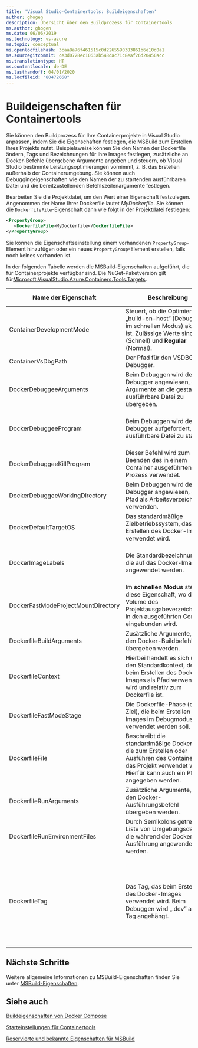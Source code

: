 ```yaml
---
title: 'Visual Studio-Containertools: Buildeigenschaften'
author: ghogen
description: Übersicht über den Buildprozess für Containertools
ms.author: ghogen
ms.date: 06/06/2019
ms.technology: vs-azure
ms.topic: conceptual
ms.openlocfilehash: 3caa8a76f461515c0d2265590383861b6e10d0a1
ms.sourcegitcommit: ce3d0728ec1063ab548dac71c8eaf26d20450acc
ms.translationtype: HT
ms.contentlocale: de-DE
ms.lasthandoff: 04/01/2020
ms.locfileid: "80472668"
---
```

# <a name="container-tools-build-properties"></a>Buildeigenschaften für Containertools

Sie können den Buildprozess für Ihre Containerprojekte in Visual Studio anpassen, indem Sie die Eigenschaften festlegen, die MSBuild zum Erstellen Ihres Projekts nutzt. Beispielsweise können Sie den Namen der Dockerfile ändern, Tags und Bezeichnungen für Ihre Images festlegen, zusätzliche an Docker-Befehle übergebene Argumente angeben und steuern, ob Visual Studio bestimmte Leistungsoptimierungen vornimmt, z. B. das Erstellen außerhalb der Containerumgebung. Sie können auch Debuggingeigenschaften wie den Namen der zu startenden ausführbaren Datei und die bereitzustellenden Befehlszeilenargumente festlegen.

Bearbeiten Sie die Projektdatei, um den Wert einer Eigenschaft festzulegen. Angenommen der Name Ihrer Dockerfile lautet *MyDockerfile*. Sie können die `DockerfileFile`-Eigenschaft dann wie folgt in der Projektdatei festlegen:

```xml
<PropertyGroup>
   <DockerfileFile>MyDockerfile</DockerfileFile>
</PropertyGroup>
```

Sie können die Eigenschaftseinstellung einem vorhandenen `PropertyGroup`-Element hinzufügen oder ein neues `PropertyGroup`-Element erstellen, falls noch keines vorhanden ist.

In der folgenden Tabelle werden die MSBuild-Eigenschaften aufgeführt, die für Containerprojekte verfügbar sind. Die NuGet-Paketversion gilt für[Microsoft.VisualStudio.Azure.Containers.Tools.Targets](https://www.nuget.org/packages/Microsoft.VisualStudio.Azure.Containers.Tools.Targets/).

| Name der Eigenschaft | Beschreibung | Standardwert  | NuGet-Paketversion|
|---------------|-------------|----------------|----------------------|
| ContainerDevelopmentMode | Steuert, ob die Optimierung „build-on-host“ (Debugging im schnellen Modus) aktiviert ist.  Zulässige Werte sind: **Fast** (Schnell) und **Regular** (Normal). | Fast |1.0.1872750 oder höher|
| ContainerVsDbgPath | Der Pfad für den VSDBG-Debugger. | `%USERPROFILE%\vsdbg\vs2017u5` |1.0.1985401 oder höher|
| DockerDebuggeeArguments | Beim Debuggen wird der Debugger angewiesen, diese Argumente an die gestartete ausführbare Datei zu übergeben. | Nicht auf .NET Framework-Projekte in ASP.NET anwendbar. |1.7.8 oder höher|
| DockerDebuggeeProgram | Beim Debuggen wird der Debugger aufgefordert, diese ausführbare Datei zu starten. | Bei .NET Core-Projekten: dotnet, bei .NET Framework-Projekten in ASP.NET: Nicht anwendbar (es wird immer IIS verwendet). |1.7.8 oder höher|
| DockerDebuggeeKillProgram | Dieser Befehl wird zum Beenden des in einem Container ausgeführten Prozess verwendet. | Nicht auf .NET Framework-Projekte in ASP.NET anwendbar. |1.7.8 oder höher|
| DockerDebuggeeWorkingDirectory | Beim Debuggen wird der Debugger angewiesen, diesen Pfad als Arbeitsverzeichnis zu verwenden. | C:\app (Windows) oder /app (Linux). |1.7.8 oder höher|
| DockerDefaultTargetOS | Das standardmäßige Zielbetriebssystem, das beim Erstellen des Docker-Images verwendet wird. | Wird von Visual Studio festgelegt. |1.0.1985401 oder höher|
| DockerImageLabels | Die Standardbezeichnungen, die auf das Docker-Image angewendet werden. | com.microsoft.created-by=visual-studio;com.microsoft.visual-studio.project-name=$(MSBuildProjectName) |1.5.4 oder höher|
| DockerFastModeProjectMountDirectory|Im **schnellen Modus** steuert diese Eigenschaft, wo das Volume des Projektausgabeverzeichnisses in den ausgeführten Container eingebunden wird.|C:\app (Windows) oder /app (Linux).|1.9.2 oder höher|
| DockerfileBuildArguments | Zusätzliche Argumente, die an den Docker-Buildbefehl übergeben werden. | Nicht zutreffend. |1.0.1872750 oder höher|
| DockerfileContext | Hierbei handelt es sich um den Standardkontext, der beim Erstellen des Docker-Images als Pfad verwendet wird und relativ zum Dockerfile ist. | Wird von Visual Studio festgelegt. |1.0.1872750 oder höher|
| DockerfileFastModeStage | Die Dockerfile-Phase (d. h. Ziel), die beim Erstellen des Images im Debugmodus verwendet werden soll. | Die erste Phase, die in der Dockerfile (Base) ermittelt wird. |
| DockerfileFile | Beschreibt die standardmäßige Dockerfile, die zum Erstellen oder Ausführen des Containers für das Projekt verwendet wird. Hierfür kann auch ein Pfad angegeben werden. | Docker-Datei |1.0.1872750 oder höher|
| DockerfileRunArguments | Zusätzliche Argumente, die an den Docker-Ausführungsbefehl übergeben werden. | Nicht zutreffend. |1.0.1872750 oder höher|
| DockerfileRunEnvironmentFiles | Durch Semikolons getrennte Liste von Umgebungsdateien, die während der Docker-Ausführung angewendet werden. | Nicht zutreffend. |1.0.1872750 oder höher|
| DockerfileTag | Das Tag, das beim Erstellen des Docker-Images verwendet wird. Beim Debuggen wird „.dev“ an das Tag angehängt. | Der Assemblyname, nachdem nicht alphanumerische Zeichen gemäß der folgenden Regeln entfernt wurden: <br/> Wenn das resultierende Tag nur aus numerischen Zeichen besteht, wird „image“ als Präfix eingefügt (z. B. „image2314“). <br/> Wenn das resultierende Tag eine leere Zeichenfolge ist, wird „image“ als Tag verwendet. |1.0.1872750 oder höher|

## <a name="next-steps"></a>Nächste Schritte

Weitere allgemeine Informationen zu MSBuild-Eigenschaften finden Sie unter [MSBuild-Eigenschaften](../msbuild/msbuild-properties.md).

## <a name="see-also"></a>Siehe auch

[Buildeigenschaften von Docker Compose](docker-compose-properties.md)

[Starteinstellungen für Containertools](container-launch-settings.md)

[Reservierte und bekannte Eigenschaften für MSBuild](../msbuild/msbuild-reserved-and-well-known-properties.md)

